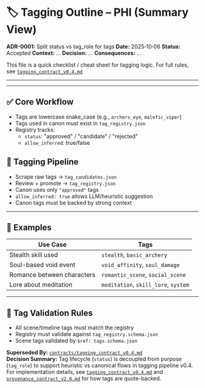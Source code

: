 # 🏷 Tagging Outline – PHI (Summary View)

**ADR-0001:** Split status vs tag_role for tags
**Date:** 2025‑10‑06
**Status:** Accepted
**Context:** …
**Decision:** …
**Consequences:** …

This file is a quick checklist / cheat sheet for tagging logic.
For full rules, see [`tagging_contract_v0.4.md`](../contracts/tagging_contract_v0.4.md)

---

---

## ✅ Core Workflow

- Tags are lowercase snake_case (e.g., `archers_eye`, `malefic_viper`)
- Tags used in canon must exist in `tag_registry.json`
- Registry tracks:
  - `status`: "approved" / "candidate" / "rejected"
  - `allow_inferred`: true/false

## 🔁 Tagging Pipeline

- Scrape raw tags → `tag_candidates.json`
- Review + promote → `tag_registry.json`
- Canon uses only `"approved"` tags
- `allow_inferred: true` allows LLM/heuristic suggestion
- Canon tags must be backed by strong context

---

## 📌 Examples

| Use Case                       | Tags                                   |
|--------------------------------|----------------------------------------|
| Stealth skill used             | `stealth`, `basic_archery`             |
| Soul-based void event          | `void_affinity`, `soul_damage`         |
| Romance between characters     | `romantic_scene`, `social_scene`       |
| Lore about meditation          | `meditation`, `skill_lore`, `system`   |

---

## 🧪 Tag Validation Rules

- All scene/timeline tags must match the registry
- Registry must validate against `tag_registry.schema.json`
- Scene tags validated by `$ref: tags.schema.json`

**Superseded By:** [`contracts/tagging_contract_v0.4.md`](../contracts/tagging_contract_v0.4.md)  
**Decision Summary:** Tag lifecycle (`status`) is decoupled from purpose (`tag_role`)
to support heuristic vs canonical flows in tagging pipeline v0.4. For implementation details, see
[`tagging_contract_v0.4.md`](../contracts/tagging_contract_v0.4.md) and
[`provenance_contract_v2.0.md`](../contracts/provenance_contract_v2.0.md) for how tags are quote-backed.
